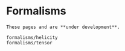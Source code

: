# Formalisms

```{warning}
These pages and are **under development**.
```

```{toctree}
formalisms/helicity
formalisms/tensor
```
